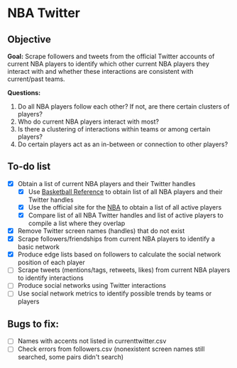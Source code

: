 # NBA Twitter

## Objective
**Goal:** Scrape followers and tweets from the official Twitter accounts of current NBA players to identify which other current NBA players they interact with and whether these interactions are consistent with current/past teams.

**Questions:**  
1. Do all NBA players follow each other? If not, are there certain clusters of players?
2. Who do current NBA players interact with most?  
3. Is there a clustering of interactions within teams or among certain players?  
4. Do certain players act as an in-between or connection to other players?  


## To-do list  
- [x] Obtain a list of current NBA players and their Twitter handles  
  - [x] Use [Basketball Reference](https://www.basketball-reference.com/friv/twitter.html) to obtain list of all NBA players and their Twitter handles  
  - [x] Use the official site for the [NBA](https://nba.com/players/) to obtain a list of all active players 
  - [x] Compare list of all NBA Twitter handles and list of active players to compile a list where they overlap 
- [x] Remove Twitter screen names (handles) that do not exist
- [x] Scrape followers/friendships from current NBA players to identify a basic network
- [x] Produce edge lists based on followers to calculate the social network position of each player  
- [ ] Scrape tweets (mentions/tags, retweets, likes) from current NBA players to identify interactions  
- [ ] Produce social networks using Twitter interactions  
- [ ] Use social network metrics to identify possible trends by teams or players  

## Bugs to fix: 
- [ ] Names with accents not listed in currenttwitter.csv
- [ ] Check errors from followers.csv (nonexistent screen names still searched, some pairs didn't search)
